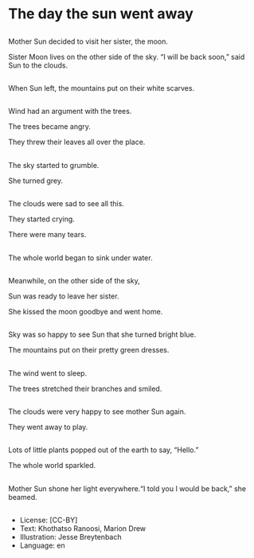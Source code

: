 # The day the sun went away

##
Mother Sun decided to visit her sister, the moon.

Sister Moon lives on the other side of the sky. “I will be back soon,” said Sun to the clouds.

##
When Sun left, the mountains put on their white scarves.

##
Wind had an argument with the trees.

The trees became angry.

They threw their leaves all over the place.

##
The sky started to grumble.

She turned grey.

##
The clouds were sad to see all this.

They started crying.

There were many tears.

##
The whole world began to sink under water.

##
Meanwhile, on the other side of the sky,

Sun was ready to leave her sister.

She kissed the moon goodbye and went home.

##
Sky was so happy to see Sun that she turned bright blue.

The mountains put on their pretty green dresses.

##
The wind went to sleep.

The trees stretched their branches and smiled.

##
The clouds were very happy to see mother Sun again.

They went away to play.

##
Lots of little plants popped out of the earth to say, “Hello.”

The whole world sparkled.

##
Mother Sun shone her light everywhere.“I told you I would be back,” she beamed.

##
* License: [CC-BY]
* Text: Khothatso Ranoosi, Marion Drew
* Illustration: Jesse Breytenbach
* Language: en
